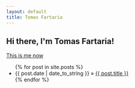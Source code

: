 ```yaml
---
layout: default
title: Tomas Fartaria
---    		
```

## Hi there, I'm Tomas Fartaria!

[This is me now](/now)

<ul class="posts">
    {% for post in site.posts %}
        <li><span>{{ post.date | date_to_string }}</span> » <a href="{{ post.url }}" title="{{ post.title }}">{{ post.title }}</a></li>
    {% endfor %}
</ul>


